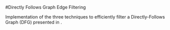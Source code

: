 #Directly Follows Graph Edge Filtering

Implementation of the three techniques to efficiently filter a Directly-Follows Graph (DFG) presented in <url-paper-pending>.


